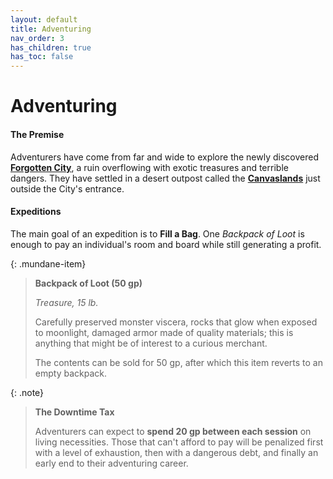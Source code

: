 ```yaml
---
layout: default
title: Adventuring
nav_order: 3
has_children: true
has_toc: false
---
```


# Adventuring

#### The Premise

Adventurers have come from far and wide to explore the newly discovered [**Forgotten City**](../the_frontier/city_below), a ruin overflowing with exotic treasures and terrible dangers. They have settled in a desert outpost called the [**Canvaslands**](../the_frontier/canvaslands/index) just outside the City's entrance.

#### Expeditions

The main goal of an expedition is to **Fill a Bag**. One *Backpack of Loot* is enough to pay an individual's room and board while still generating a profit. 

{: .mundane-item}
> **Backpack of Loot (50 gp)**
>
> *Treasure, 15 lb.*
>
> Carefully preserved monster viscera, rocks that glow when exposed to moonlight, damaged armor made of quality materials; this is anything that might be of interest to a curious merchant.
>
> The contents can be sold for 50 gp, after which this item reverts to an empty backpack.

{: .note}
> **The Downtime Tax**
> 
> Adventurers can expect to **spend 20 gp between each session** on living necessities. Those that can't afford to pay will be penalized first with a level of exhaustion, then with a dangerous debt, and finally an early end to their adventuring career.



<!-- #### Inventory

A key component of these expeditions is packing one's bag. Managing weight is a crucial aspect of diving, and a measure of space must be reserved for carrying out [loot](tactics/loot). -->

<!-- #### Downtime

Parties are able to rest and unwind between sessions. In addition to the benefits of a long rest, adventurers can also participate in a downtime activity such as [brewing potions](downtime/alchemy) or [performing](downtime/alchemy) at taverns. However, they should be wary of the **20 gp Downtime Tax** that must be paid in order to secure room and board.  -->

